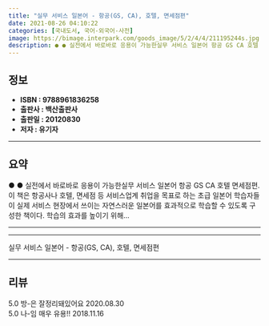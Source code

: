 ```yaml
---
title: "실무 서비스 일본어 - 항공(GS, CA), 호텔, 면세점편"
date: 2021-08-26 04:10:22
categories: [국내도서, 국어-외국어-사전]
image: https://bimage.interpark.com/goods_image/5/2/4/4/211195244s.jpg
description: ● ● 실전에서 바로바로 응용이 가능한실무 서비스 일본어 항공 GS CA 호텔 면세점편.이 책은 항공사나 호텔, 면세점 등 서비스업계 취업을 목표로 하는 초급 일본어 학습자들이 실제 서비스 현장에서 쓰이는 자연스러운 일본어를 효과적으로 학습할 수 있도록 구성한 책이다. 학습의 효과를
---
```


## **정보**

- **ISBN : 9788961836258**
- **출판사 : 백산출판사**
- **출판일 : 20120830**
- **저자 : 유기자**

------



## **요약**

●  ●  실전에서 바로바로 응용이 가능한실무 서비스 일본어 항공 GS CA 호텔 면세점편.이 책은 항공사나 호텔, 면세점 등 서비스업계 취업을 목표로 하는 초급 일본어 학습자들이 실제 서비스 현장에서 쓰이는 자연스러운 일본어를 효과적으로 학습할 수 있도록 구성한 책이다. 학습의 효과를 높이기 위해... 

------



------


실무 서비스 일본어 - 항공(GS, CA), 호텔, 면세점편 

------


## **리뷰** 

5.0 방-은 잘정리돼있어요 2020.08.30 <br/>5.0 나-임 매우 유용!! 2018.11.16 <br/>